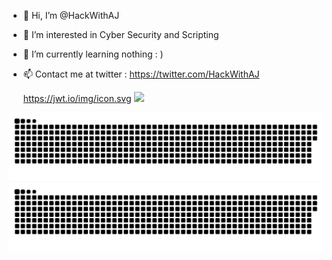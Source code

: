 - 👋 Hi, I’m @HackWithAJ
- 👀 I’m interested in Cyber Security and Scripting
- 🌱 I’m currently learning nothing : )

- 📫 Contact me at twitter : https://twitter.com/HackWithAJ

   https://jwt.io/img/icon.svg
  [![](https://visitcount.itsvg.in/api?id=HackWithAJ&label=Profile%20Views&icon=5&pretty=true)](https://visitcount.itsvg.in)

<div align="center" dir="auto">
  <a target="_blank" rel="noopener noreferrer nofollow" href="https://raw.githubusercontent.com/migueltc13/migueltc13/main/.github/images/github-snake-dark.svg#gh-dark-mode-only"><img alt="Snake animation dark mode" src="https://raw.githubusercontent.com/migueltc13/migueltc13/main/.github/images/github-snake-dark.svg#gh-dark-mode-only" style="max-width: 100%;"></a>
  <a target="_blank" rel="noopener noreferrer nofollow" href="https://raw.githubusercontent.com/migueltc13/migueltc13/main/.github/images/github-contribution-grid-snake.svg#gh-light-mode-only"><img alt="Snake animation light mode" src="https://raw.githubusercontent.com/migueltc13/migueltc13/main/.github/images/github-contribution-grid-snake.svg#gh-light-mode-only" style="max-width: 100%;"></a>
</div>



